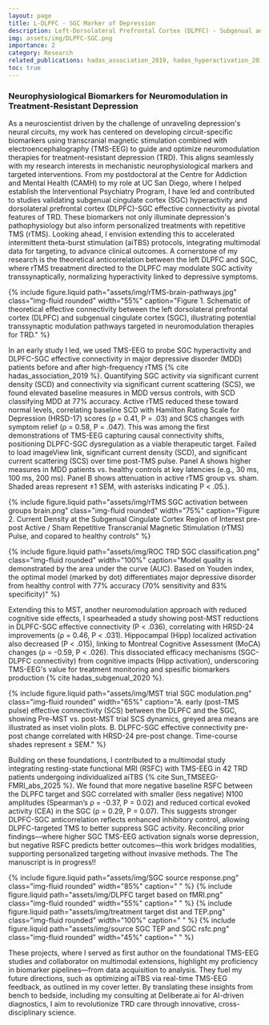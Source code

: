 ```yaml
---
layout: page
title: L-DLPFC - SGC Marker of Depression
description: Left-Dorsolateral Prefrontal Cortex (DLPFC) - Subgenual anterior Cingulate Cortex (SGC) circuit as a treatment resistant depression response marker in transcranial magnetic stimulation treatment  
img: assets/img/DLPFC-SGC.png
importance: 2
category: Research
related_publications: hadas_association_2019, hadas_hyperactivation_2019, hadas_subgenual_2020, Sun_TMSEEG-FMRI_abs_2025
toc: true
---
```


### Neurophysiological Biomarkers for Neuromodulation in Treatment-Resistant Depression
As a neuroscientist driven by the challenge of unraveling depression's neural circuits, my work has centered on developing circuit-specific biomarkers using transcranial magnetic stimulation combined with electroencephalography (TMS-EEG) to guide and optimize neuromodulation therapies for treatment-resistant depression (TRD). This aligns seamlessly with my research interests in mechanistic neurophysiological markers and targeted interventions. From my postdoctoral at the Centre for Addiction and Mental Health (CAMH) to my role at UC San Diego, where I helped establish the Interventional Psychiatry Program, I have led and contributed to studies validating subgenual cingulate cortex (SGC) hyperactivity and dorsolateral prefrontal cortex (DLPFC)-SGC effective connectivity as pivotal features of TRD. These biomarkers not only illuminate depression's pathophysiology but also inform personalized treatments with repetitive TMS (rTMS). Looking ahead, I envision extending this to accelerated intermittent theta-burst stimulation (aiTBS) protocols, integrating multimodal data for targeting, to advance clinical outcomes.
A cornerstone of my research is the theoretical anticorrelation between the left DLPFC and SGC, where rTMS treaatment directed to the DLPFC may modulate SGC activity transsynaptically, normalizing hyperactivity linked to depressive symptoms.

{% include figure.liquid path="assets/img/rTMS-brain-pathways.jpg" class="img-fluid rounded" width="55%" caption="Figure 1. Schematic of theoretical effective connectivity between the left dorsolateral prefrontal cortex (DLPFC) and subgenual cingulate cortex (SGC), illustrating potential transsynaptic modulation pathways targeted in neuromodulation therapies for TRD." %}

In an early study I led, we used TMS-EEG to probe SGC hyperactivity and DLPFC-SGC effective connectivity in major depressive disorder (MDD) patients before and after high-frequency rTMS {% cite hadas_association_2019 %}. Quantifying SGC activity via significant current density (SCD) and connectivity via significant current scattering (SCS), we found elevated baseline measures in MDD versus controls, with SCD classifying MDD at 77% accuracy. Active rTMS reduced these toward normal levels, correlating baseline SCD with Hamilton Rating Scale for Depression (HRSD-17) scores (ρ = 0.41, P = .03) and SCS changes with symptom relief (ρ = 0.58, P = .047). This was among the first demonstrations of TMS-EEG capturing causal connectivity shifts, positioning DLPFC-SGC dysregulation as a viable therapeutic target.
Failed to load imageView link, significant current density (SCD), and significant current scattering (SCS) over time post-TMS pulse. Panel A shows higher measures in MDD patients vs. healthy controls at key latencies (e.g., 30 ms, 100 ms, 200 ms). Panel B shows attenuation in active rTMS group vs. sham. Shaded areas represent ±1 SEM, with asterisks indicating P < .05.).

{% include figure.liquid path="assets/img/rTMS SGC activation between groups brain.png" class="img-fluid rounded" width="75%" caption="Figure 2. Current Density at the Subgenual Cingulate Cortex Region of Interest pre-post Active / Sham Repetitive Transcranial Magnetic Stimulation (rTMS) Pulse, and copared to healthy controls" %}

{% include figure.liquid path="assets/img/ROC TRD SGC classification.png" class="img-fluid rounded" width="100%" caption="Model quality is demonstrated by the area under the curve (AUC). Based on Youden index, the optimal model (marked by dot) differentiates major depressive disorder from healthy control with 77% accuracy (70% sensitivity and 83% specificity)" %}

Extending this to MST, another neuromodulation approach with reduced cognitive side effects, I spearheaded a study showing post-MST reductions in DLPFC-SGC effective connectivity (P < .036), correlating with HRSD-24 improvements (ρ = 0.46, P < .031). Hippocampal (Hipp) localized activation also decreased (P < .015), linking to Montreal Cognitive Assessment (MoCA) changes (ρ = -0.59, P < .026). This dissociated efficacy mechanisms (SGC-DLPFC connectivity) from cognitive impacts (Hipp activation), underscoring TMS-EEG's value for treatment monitoring and spesific biomarkers production {% cite hadas_subgenual_2020 %}.

{% include figure.liquid path="assets/img/MST trial SGC modulation.png" class="img-fluid rounded" width="65%" caption="A. early (post-TMS pulse) effective connectivity (SCS) between the DLPFC and the SGC, showing Pre-MST vs. post-MST trial SCS dynamics, greyed area means are illustrated as inset violin plots. B. DLPFC-SGC effective connectivity pre-post change correlated with HRSD-24 pre-post change. Time-course shades represent ± SEM." %}

Building on these foundations, I contributed to a multimodal study integrating resting-state functional MRI (RSFC) with TMS-EEG in 42 TRD patients undergoing individualized aiTBS {% cite Sun_TMSEEG-FMRI_abs_2025 %}. We found that more negative baseline RSFC between the DLPFC target and SGC correlated with smaller (less negative) N100 amplitudes (Spearman’s ρ = -0.37, P = 0.02) and reduced cortical evoked activity (CEA) in the SGC (ρ = 0.29, P = 0.07). This suggests stronger DLPFC-SGC anticorrelation reflects enhanced inhibitory control, allowing DLPFC-targeted TMS to better suppress SGC activity. Reconciling prior findings—where higher SGC TMS-EEG activation signals worse depression, but negative RSFC predicts better outcomes—this work bridges modalities, supporting personalized targeting without invasive methods. The The manuscript is in progress!!

{% include figure.liquid path="assets/img/SGC source response.png" class="img-fluid rounded" width="85%" caption=" " %}
{% include figure.liquid path="assets/img/DLPFC target based on fMRI.png" class="img-fluid rounded" width="55%" caption=" " %}
{% include figure.liquid path="assets/img/treatment target dist and TEP.png" class="img-fluid rounded" width="100%" caption=" " %}
{% include figure.liquid path="assets/img/source SGC TEP and SGC rsfc.png" class="img-fluid rounded" width="45%" caption=" " %}

These projects, where I served as first author on the foundational TMS-EEG studies and collaborator on multimodal extensions, highlight my proficiency in biomarker pipelines—from data acquisition to analysis. They fuel my future directions, such as optimizing aiTBS via real-time TMS-EEG feedback, as outlined in my cover letter. By translating these insights from bench to bedside, including my consulting at Deliberate.ai for AI-driven diagnostics, I aim to revolutionize TRD care through innovative, cross-disciplinary science.